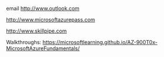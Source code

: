 email 
http://www.outlook.com

http://www.microsoftazurepass.com

http://www.skillpipe.com


Walkthroughs:
https://microsoftlearning.github.io/AZ-900T0x-MicrosoftAzureFundamentals/
